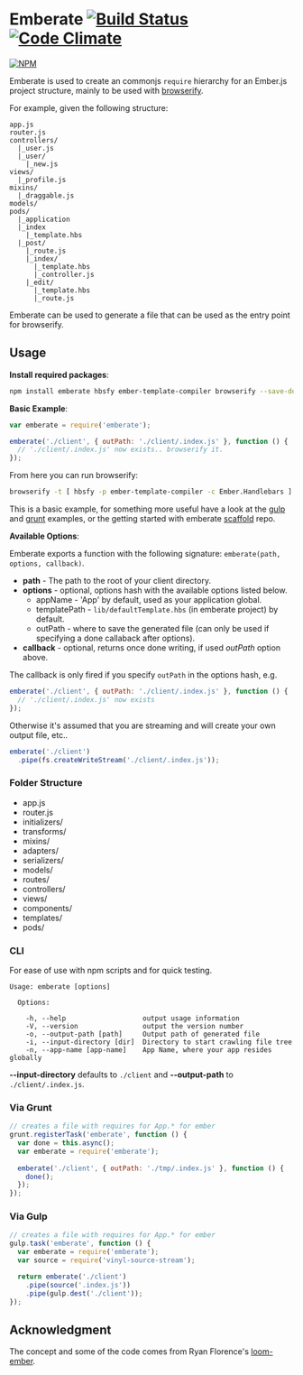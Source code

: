Emberate [![Build Status][travis-img]][travis-url] [![Code Climate][coverage-img]][coverage-url]
======================

[![NPM][npm-badge-img]][npm-badge-url]

Emberate is used to create an commonjs `require` hierarchy for an Ember.js project structure,
mainly to be used with [browserify].

For example, given the following structure:

```no-highlight
app.js
router.js
controllers/
  |_user.js
  |_user/
    |_new.js
views/
  |_profile.js
mixins/
  |_draggable.js
models/
pods/
  |_application
  |_index
    |_template.hbs  
  |_post/
    |_route.js
    |_index/
      |_template.hbs
      |_controller.js
    |_edit/
      |_template.hbs
      |_route.js
```

Emberate can be used to generate a file that can be used as the
entry point for browserify.

## Usage

__Install required packages__:

```bash
npm install emberate hbsfy ember-template-compiler browserify --save-dev
```

__Basic Example__:


```js
var emberate = require('emberate');

emberate('./client', { outPath: './client/.index.js' }, function () {
  // './client/.index.js' now exists.. browserify it.
});
```

From here you can run browserify: 

```bash
browserify -t [ hbsfy -p ember-template-compiler -c Ember.Handlebars ] ./client/.index.js --outfile ./dist/scripts/application.js`
```

This is a basic example, for something more useful have a look at the [gulp] and [grunt] examples, or the
getting started with emberate [scaffold] repo.

__Available Options__:

Emberate exports a function with the following signature: `emberate(path, options, callback)`.

* __path__ - The path to the root of your client directory.
* __options__ - optional, options hash with the available options listed below.
  - appName - 'App' by default, used as your application global.
  - templatePath - `lib/defaultTemplate.hbs` (in emberate project) by default.
  - outPath - where to save the generated file (can only be used if specifying a done callaback after options).
* __callback__ - optional, returns once done writing, if used _outPath_ option above.

The callback is only fired if you specify `outPath` in the options hash, e.g.

```js
emberate('./client', { outPath: './client/.index.js' }, function () {
  // './client/.index.js' now exists
});
```

Otherwise it's assumed that you are streaming and will create your own output file, etc..

```js
emberate('./client')
  .pipe(fs.createWriteStream('./client/.index.js'));
```

### Folder Structure

- app.js
- router.js
- initializers/
- transforms/
- mixins/
- adapters/
- serializers/
- models/
- routes/
- controllers/
- views/
- components/
- templates/
- pods/

### CLI

For ease of use with npm scripts and for quick testing.

```no-highlight
Usage: emberate [options]

  Options:

    -h, --help                   output usage information
    -V, --version                output the version number
    -o, --output-path [path]     Output path of generated file
    -i, --input-directory [dir]  Directory to start crawling file tree
    -n, --app-name [app-name]    App Name, where your app resides globally
```

__--input-directory__ defaults to `./client` and __--output-path__ to `./client/.index.js`.


### Via Grunt

```js
// creates a file with requires for App.* for ember
grunt.registerTask('emberate', function () {
  var done = this.async();
  var emberate = require('emberate');
  
  emberate('./client', { outPath: './tmp/.index.js' }, function () {
    done();  
  });
});
```

### Via Gulp

```js
// creates a file with requires for App.* for ember
gulp.task('emberate', function () {
  var emberate = require('emberate');
  var source = require('vinyl-source-stream');

  return emberate('./client')
    .pipe(source('.index.js'))
    .pipe(gulp.dest('./client'));
});
```

## Acknowledgment

The concept and some of the code comes from Ryan Florence's [loom-ember][loom-ember].

[loom-ember]: https://github.com/rpflorence/loom-ember
[compiler]: https://github.com/toranb/ember-template-compiler
[travis-url]: https://travis-ci.org/AppGeo/emberate
[travis-img]: https://travis-ci.org/AppGeo/emberate.svg?branch=master
[npm-badge-img]: https://nodei.co/npm/emberate.svg?compact=true
[npm-badge-url]: https://nodei.co/npm/emberate/
[default-template]: https://github.com/AppGeo/emberate/blob/master/lib/defaultTemplate.hbs
[coverage-img]: https://codeclimate.com/github/AppGeo/emberate.png
[coverage-url]: https://codeclimate.com/github/AppGeo/emberate
[browserify]: http://browserify.org/
[gulp]: README.md#via-gulp
[grunt]: README.md#via-grunt
[scaffold]: https://github.com/AppGeo/emberate-scaffold
